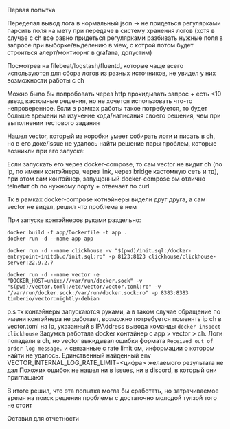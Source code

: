 Первая попытка

Переделал вывод лога в нормальный json -> не придеться регулярками парсить поля на мету при передаче в систему хранения логов (хотя в случае с ch все равно придеться регулярками разбивать нужные поля в запросе при выборке/выделению в view, с котрой потом будет строиться алерт/монтиорнг в grafana, допустим)

Посмотрев на filebeat/logstash/fluentd, которые чаще всего используются для сбора логов из разных источников, не увидел у них возможности работы с ch

Можно было бы попробовать через http прокидывать запрос + есть <10 звезд кастомные решения, но не хочется использовать что-то непроверенное. Если в рамках работы такое потребуется, то будет больше времени на изучение кода/написания своего решения, чем при выполнении  тестового задания

Нашел vector, который из коробки умеет собирать логи и писать в ch, но в его доке/issue не удалось найти решение пары проблем, которые возникли при его запуске:

Если запускать его через docker-compose, то сам vector не видит ch (по ip, по имени контэйнера, через link, через bridge кастомную сеть и тд), при этом сам контэйнер, запущенный docker-compose ом отлично telnetит ch по нужному порту + отвечает по curl

Тк в рамках docker-compose котнэйнеры видели друг друга, а сам vector не видел, решил что проблема в нем

При запуске контэйнеров руками раздельно:
```shell
docker build -f app/Dockerfile -t app . 
docker run -d --name app app 

docker run -d --name clickhouse -v "$(pwd)/init.sql:/docker-entrypoint-initdb.d/init.sql:ro" -p 8123:8123 clickhouse/clickhouse-server:22.9.2.7

docker run -d --name vector -e "DOCKER_HOST=unix:///var/run/docker.sock" -v "$(pwd)/vector.toml:/etc/vector/vector.toml:ro" -v "/var/run/docker.sock:/var/run/docker.sock:ro" -p 8383:8383 timberio/vector:nightly-debian
```
p.s тк контэйнеры запускаются руками, а в таком случае обращение по имени контэйнера не работает, возможно потребуется поменять ip ch в vector.toml на ip, указанный в IPAddress вывода команды `docker inspect clickhouse` 
Задумка работала docker контэйнер c app > vector > ch. 
Логи попадали в ch, но vector выкидывал ошибки формата `Received out of order log message.` и связанные с rate limit ом, информации о котором найти не удалось.
Единственный найденный env VECTOR_INTERNAL_LOG_RATE_LIMIT=<цифра> желаемого результата не дал
Похожих ошибок не нашел ни в issues, ни в discord, в который они приглашают

В итоге решил, что эта попытка могла бы сработать, но затрачиваемое время на поиск решения проблемы с достаточно молодой тулзой того не стоит

Оставил для отчетности